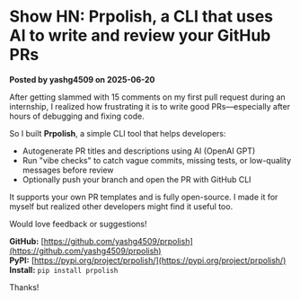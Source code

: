 # Show HN: Prpolish, a CLI that uses AI to write and review your GitHub PRs

**Posted by yashg4509 on 2025-06-20**

After getting slammed with 15 comments on my first pull request during an internship, I realized how frustrating it is to write good PRs—especially after hours of debugging and fixing code.

So I built **Prpolish**, a simple CLI tool that helps developers:

- Autogenerate PR titles and descriptions using AI (OpenAI GPT)
- Run "vibe checks" to catch vague commits, missing tests, or low-quality messages before review
- Optionally push your branch and open the PR with GitHub CLI

It supports your own PR templates and is fully open-source. I made it for myself but realized other developers might find it useful too.

Would love feedback or suggestions!

**GitHub:** [https://github.com/yashg4509/prpolish](https://github.com/yashg4509/prpolish)  
**PyPI:** [https://pypi.org/project/prpolish/](https://pypi.org/project/prpolish/)  
**Install:** `pip install prpolish`

Thanks!